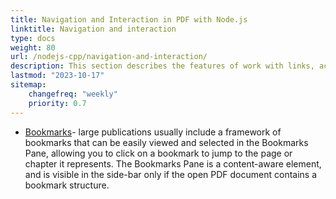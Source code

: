 ```yaml
---
title: Navigation and Interaction in PDF with Node.js
linktitle: Navigation and interaction
type: docs
weight: 80
url: /nodejs-cpp/navigation-and-interaction/
description: This section describes the features of work with links, actions and bookmarks in Node.js via C++.
lastmod: "2023-10-17"
sitemap:
    changefreq: "weekly"
    priority: 0.7
---
```


- [Bookmarks](/pdf/nodejs-cpp/bookmark/)- large publications usually include a framework of bookmarks that can be easily viewed and selected in the Bookmarks Pane, allowing you to click on a bookmark to jump to the page or chapter it represents. The Bookmarks Pane is a content-aware element, and is visible in the side-bar only if the open PDF document contains a bookmark structure.

